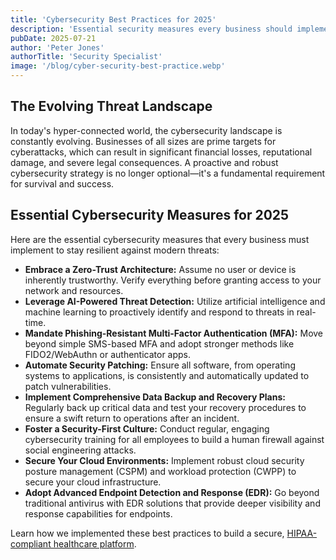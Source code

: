 ```yaml
---
title: 'Cybersecurity Best Practices for 2025'
description: 'Essential security measures every business should implement to protect their data in the evolving digital landscape.'
pubDate: 2025-07-21
author: 'Peter Jones'
authorTitle: 'Security Specialist'
image: '/blog/cyber-security-best-practice.webp'
---
```


## The Evolving Threat Landscape

In today's hyper-connected world, the cybersecurity landscape is constantly evolving. Businesses of all sizes are prime targets for cyberattacks, which can result in significant financial losses, reputational damage, and severe legal consequences. A proactive and robust cybersecurity strategy is no longer optional—it's a fundamental requirement for survival and success.

## Essential Cybersecurity Measures for 2025

Here are the essential cybersecurity measures that every business must implement to stay resilient against modern threats:

- **Embrace a Zero-Trust Architecture:** Assume no user or device is inherently trustworthy. Verify everything before granting access to your network and resources.
- **Leverage AI-Powered Threat Detection:** Utilize artificial intelligence and machine learning to proactively identify and respond to threats in real-time.
- **Mandate Phishing-Resistant Multi-Factor Authentication (MFA):** Move beyond simple SMS-based MFA and adopt stronger methods like FIDO2/WebAuthn or authenticator apps.
- **Automate Security Patching:** Ensure all software, from operating systems to applications, is consistently and automatically updated to patch vulnerabilities.
- **Implement Comprehensive Data Backup and Recovery Plans:** Regularly back up critical data and test your recovery procedures to ensure a swift return to operations after an incident.
- **Foster a Security-First Culture:** Conduct regular, engaging cybersecurity training for all employees to build a human firewall against social engineering attacks.
- **Secure Your Cloud Environments:** Implement robust cloud security posture management (CSPM) and workload protection (CWPP) to secure your cloud infrastructure.
- **Adopt Advanced Endpoint Detection and Response (EDR):** Go beyond traditional antivirus with EDR solutions that provide deeper visibility and response capabilities for endpoints.

Learn how we implemented these best practices to build a secure, [HIPAA-compliant healthcare platform](/projects/healthcare-platform).
